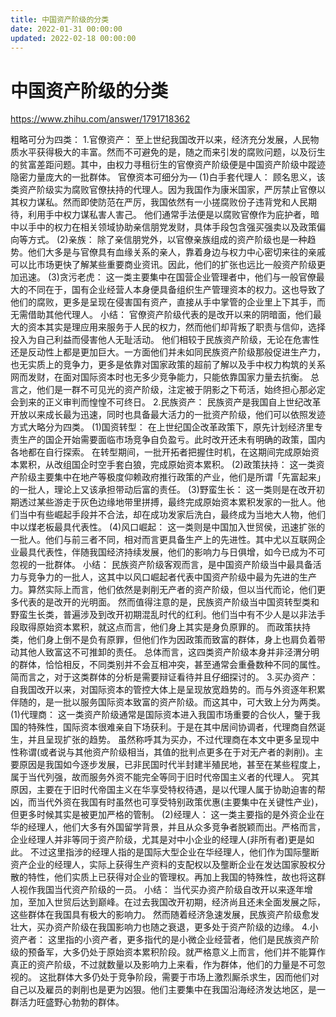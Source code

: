 ```yaml
---
title: 中国资产阶级的分类
date: 2022-01-31 00:00:00
updated: 2022-02-18 00:00:00
---
```


# 中国资产阶级的分类
https://www.zhihu.com/answer/1791718362

粗略可分为四类：
1.官僚资产：
至上世纪我国改开以来，经济充分发展，人民物质水平获得极大的丰富。然而不可避免的是，随之而来引发的腐败问题，以及衍生的贫富差距问题。其中，由权力寻租衍生的官僚资产阶级便是中国资产阶级中蹤迹隐密力量庞大的一批群体。
官僚资本可细分为—
(1)白手套代理人：
顾名思义，该类资产阶级实为腐败官僚扶持的代理人。因为我国作为康米国家，严厉禁止官僚以其权力谋私。然而即使防范在严厉，我国依然有一小搓腐败份子违背党和人民期待，利用手中权力谋私害人害己。
他们通常手法便是以腐败官僚作为庇护者，暗中以手中的权力在相关领域协助亲信朋党发财，具体手段包含强买强卖以及政策偏向等方式。
(2)亲族：
除了亲信朋党外，以官僚亲族组成的资产阶级也是一种趋势。他们大多是与官僚具有血缘关系的亲人，靠着身边与权力中心密切来往的亲戚可以比市场更快了解某些重要商业资讯。因此，他们的扩张也远比一般资产阶级更加迅速。
(3)贪污老虎：
这一类主要集中在国营企业管理者中，他们与一般官僚最大的不同在于，国有企业经营人本身便具备组织生产管理资本的权力。这也导致了他们的腐败，更多是呈现在侵害国有资产，直接从手中掌管的企业里上下其手，而无需借助其他代理人。
小结：
官僚资产阶级代表的是改开以来的阴暗面，他们最大的资本其实是理应用来服务于人民的权力，然而他们却背叛了职责与信仰，选择投入为自己利益而侵害他人无耻活动。
他们相较于民族资产阶级，无论在危害性还是反动性上都是更加巨大。一方面他们并未如同民族资产阶级那般促进生产力，也无实质上的竞争力，更多是依靠对国家政策的超前了解以及手中权力构筑的关系网而发财，在面对国际资本时也无多少竞争能力，只能依靠国家力量去抗衡。
总言之，他们是一群不可见光的资产阶级，注定被于阴影之下苟活，始终担心那必定会到来的正义审判而惶惶不可终日。
2.民族资产：
民族资产是我国自上世纪改革开放以来成长最为迅速，同时也具备最大活力的一批资产阶级，他们可以依照发迹方式大略分为四类。
(1)国资转型：
在上世纪国企改革政策下，原先计划经济里专责生产的国企开始需要面临市场竞争自负盈亏。此时改开还未有明确的政策，国内各地都在自行探索。
在转型期间，一批开拓者把握住时机，在这期间完成原始资本累积，从改组国企时空手套白狼，完成原始资本累积。
(2)政策扶持：
这一类资产阶级主要集中在地产等极度仰赖政府推行政策的产业，他们是所谓「先富起来」的一批人，理论上又该承担带动后富的责任。
(3)野蛮生长：
这一类则是在改开初期透过某些游走于灰色边缘地带里拼搏，最终完成原始资本累积发家的一批人。他们当中有些崛起手段并不合法，却在成功发家后洗白，最终成为当地大人物，他们中以煤老板最具代表性。
(4)风口崛起：
这一类则是中国加入世贸侯，迅速扩张的一批人。他们与前三者不同，相对而言更具备生产上的先进性。其中尤以互联网企业最具代表性，伴随我国经济持续发展，他们的影响力与日俱增，如今已成为不可忽视的一批群体。
小结：
民族资产阶级客观而言，是中国资产阶级当中最具备活力与竞争力的一批人，这其中以风口崛起者代表中国资产阶级中最为先进的生产力。算然实际上而言，他们依然是剥削无产者的资产阶级，但以当代而论，他们更多代表的是改开的光明面。
然而值得注意的是，民族资产阶级当中国资转型类和野蛮生长类，普遍涉及到改开初期混乱时代的红利。他们当中有不少人是以非法手段取得原始资本累积，就这点而言，他们身上其实是身负原罪的。
而政策扶持类，他们身上倒不是负有原罪，但他们作为因政策而致富的群体，身上也肩负着带动其他人致富这不可推卸的责任。
总体而言，这四类资产阶级本身并非泾渭分明的群体，恰恰相反，不同类别并不会互相冲突，甚至通常会重叠数种不同的属性。简而言之，对于这类群体的分析是需要辩证看待并且仔细探讨的。
3.买办资产：
自我国改开以来，对国际资本的管控大体上是呈现放宽趋势的。而与外资逐年积累伴随的，是一批以服务国际资本致富的资产阶级。而这其中，可大致上分为两类。
(1)代理商：
这一类资产阶级通常是国际资本进入我国市场重要的合伙人，鑒于我国的特殊性，国际资本很难亲自下场获利。于是在其中居间协调者，代理商自然诞生，并且呈现扩张的趋势。
虽然称呼其为买办，不过代理商在本文中更多呈现中性称谓(或者说与其他资产阶级相当，其值的批判点更多在于对无产者的剥削)。主要原因是我国如今逐步发展，已非民国时代半封建半殖民地，甚至在某些程度上，属于当代列强，故而服务外资不能完全等同于旧时代帝国主义者的代理人。
究其原因，主要在于旧时代帝国主义在华享受特权待遇，是以代理人属于协助迫害的帮凶，而当代外资在我国有时虽然也可享受特别政策优惠(主要集中在关键性产业)，但更多时候其实是被更加严格的管制。
(2)经理人：
这一类主要指的是外资企业在华的经理人，他们大多有外国留学背景，并且从众多竞争者脱颖而出。严格而言，企业经理人并非等同于资产阶级，尤其是对中小企业的经理人(非所有者)更是如此。
不过这里指涉的经理人指的是国际大型企业在华经理人，他们作为国际壟断资产企业的经理人，实际上获得生产资料的支配权以及壟断企业在发达国家股权分散的特性，他们实质上已获得对企业的管理权。再加上我国的特殊性，故也将这群人视作我国当代资产阶级的一员。
小结：
当代买办资产阶级自改开以来逐年增加，至加入世贸后达到巅峰。在过去我国改开初期，经济尚且还未全面发展之际，这些群体在我国具有极大的影响力。
然而随着经济急速发展，民族资产阶级愈发壮大，买办资产阶级在我国影响力也随之衰退，更多处于资产阶级的边缘。
4.小资产者：
这里指的小资产者，更多指代的是小微企业经营者，他们是民族资产阶级的预备军，大多仍处于原始资本累积阶段。就严格意义上而言，他们并不能算作真正的资产阶级，不过就数量以及影响力上来看，作为群体，他们的力量是不可忽视的。
这批群体大多仍处于竞争阶段，需要于市场上激烈厮杀求生，因而他们对自己以及雇员的剥削也是更为凶狠。他们主要集中在我国沿海经济发达地区，是一群活力旺盛野心勃勃的群体。
